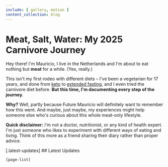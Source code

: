 ```yaml
---
include: [ gallery, motion ]
content_collection: blog
---
```


# Meat, Salt, Water: My 2025 Carnivore Journey
Hey there! I'm Mauricio, I live in the Netherlands and I'm about to eat nothing but **meat** for a while. (Yes, really.)

This isn't my first rodeo with different diets – I've been a vegetarian for 17 years, and done from [keto](https://medium.com/wolff-experiments/3-months-of-keto-9aaa37e5950c) to [extended fasting](https://medium.com/wolff-experiments/experiment-3-water-fasting-3843aa283dad), and I even tried the carnivore diet before. **But this time, I'm documenting every step of the journey**.

**Why?** Well, partly because Future Mauricio will definitely want to remember how this went. And maybe, just maybe, my experiences might help someone else who's curious about this whole meat-only lifestyle.

**Quick disclaimer:** I'm not a doctor, nutritionist, or any kind of health expert. I'm just someone who likes to experiment with different ways of eating and living. Think of this more as a friend sharing their diary rather than proper advice.

[.latest-updates]
    ## Latest Updates

    [page-list]